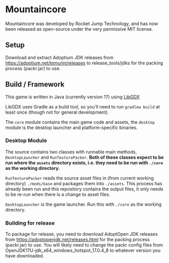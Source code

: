# Mountaincore

Mountaincore was developed by Rocket Jump Technology, and has now been released as open-source under the very permissive MIT license.

## Setup

Download and extract Adoptium JDK releases from https://adoptium.net/temurin/releases 
to release_tools/jdks for the packing process (packr.jar) to use. 


## Build / Framework

This game is written in Java (currently version 17) using [LibGDX](https://github.com/libgdx/libgdx/wiki)

LibGDX uses Gradle as a build tool, so you'll need to run `gradlew build` at least once (though not for general development).

The `core` module contains the main game code and assets, the `desktop` module is the desktop launcher and platform-specific binaries.

### Desktop Module

The source contains two classes with runnable main methods, `DesktopLauncher` and `RunTexturePacker`.
**Both of these classes expect to be run where the `assets` directory exists, i.e. they need to be run with `./core` as the working directory.**


`RunTexturePacker` reads the source asset files in (from current working directory) `./mods/base` and packages them into `./assets`.
This process has already been run and this repository contains the output files, it only needs to be re-run when there is a change to asset files.

`DesktopLauncher` is the game launcher. Run this with `./core` as the working directory.

### Building for release

To package for release, you need to download AdoptOpen JDK releases from https://adoptopenjdk.net/releases.html for the packing process (packr.jar) to use. You will likely need to change the packr config files from OpenJDK17U-jdk_x64_windows_hotspot_17.0.4_8 to whatever version you have downloaded.
